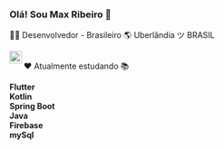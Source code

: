 ### Olá! Sou Max Ribeiro 👋


👨‍💻 Desenvolvedor - Brasileiro 🌎 Uberlândia ツ BRASIL

<a target="_blank" href="https://www.linkedin.com/in/max-weiner/">
  <img align="left" alt="LinkdeIN" width="22px" src="https://www.flaticon.com/svg/static/icons/svg/174/174857.svg" />
</a>
<br> 
❤️ Atualmente estudando 📚

<b> Flutter  
Kotlin   
Spring Boot
<br>
Java
<br>
Firebase 
<br>
mySql
<br>
</b>



<!--
**maxweiner7/maxweiner7** is a ✨ _special_ ✨ repository because its `README.md` (this file) appears on your GitHub profile.

Here are some ideas to get you started:

- 🔭 I’m currently working on ...
- 🌱 I’m currently learning ...
- 👯 I’m looking to collaborate on ...
- 🤔 I’m looking for help with ...
- 💬 Ask me about ...
- 📫 How to reach me: ...
- 😄 Pronouns: ...
- ⚡ Fun fact: ...
-->
